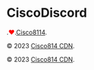 # CiscoDiscord


<div class="footer p-3">
    <div class="row justify-content-center">
        <div class="col-6 text-start">
            <p class="desktop">.<span style="color: red;">&#10084;</span>.<a class="text-theme" href="https://cdn.cisco8114.com" target="_blank">Cisco8114</a>.</p>
        </div>
        <div class="col-6 text-end">
            <p class="desktop">&copy; 2023 <a class="text-theme" href="https://cdn.cisco8114/">Cisco814 CDN</a>.</p>
        </div>
    </div>
    <p class="mobile">&copy; 2023 <a class="text-theme" href="https://cdn.cisco8114/">Cisco814 CDN</a>.</p>
</div>
